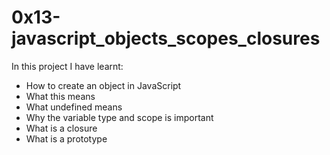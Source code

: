 # 0x13-javascript_objects_scopes_closures
In this project I have learnt:
- How to create an object in JavaScript
- What this means
- What undefined means
- Why the variable type and scope is important
- What is a closure
- What is a prototype
